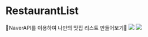 # RestaurantList
🍳NaverAPI를 이용하여 나만의 맛집 리스트 만들어보기🥓
 <img src="https://img.shields.io/badge/Spring-#6DB33F?style=flat&logo=Spring Boot&logoColor=white"/>
 <img src="https://img.shields.io/badge/NaverAPI-#03C75A?style=flat&logo=Naver&logoColor=white"/>
